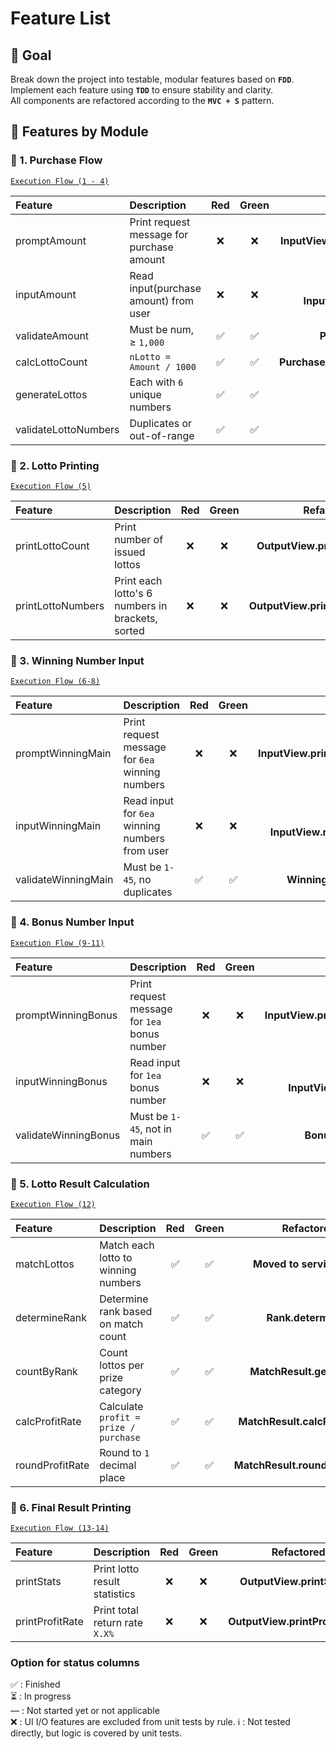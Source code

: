# Feature List

## 🎯 Goal
Break down the project into testable, modular features based on **`FDD`**.<br>
Implement each feature using **`TDD`** to ensure stability and clarity.<br>
All components are refactored according to the **`MVC + S`** pattern.

## 👾 Features by Module
### 🧩 1. Purchase Flow
[`Execution Flow (1 - 4)`](./execution-flow.md#1-consoleoutput)

| Feature | Description | Red | Green |                 Refactored                  | Done |
|:---|:---|:---:|:---:|:-------------------------------------------:|:---:|
| promptAmount | Print request message for purchase amount | ❌ | ❌ |                      **InputView.printPurchaseAmountMessage()**                      | ✅ |
| inputAmount | Read input(purchase amount) from user | ❌ | ❌ |                      **Moved to InputView.readPurchaseAmount()**                      | ✅ |
| validateAmount | Must be num, ≥ `1,000` | ✅ | ✅ |        **PurchaseAmount.validate()**        | ✅ |
| calcLottoCount | `nLotto = Amount / 1000` | ✅ | ✅ | **PurchaseAmount.countPurchasableLottos()** | ✅ |
| generateLottos | Each with `6` unique numbers | ✅ | ✅ |           **Moved to service layer**            | ✅ |
| validateLottoNumbers | Duplicates or out-of-range | ✅ | ✅ |                      **Lotto.validate()**                       | ✅ |

### 🧩 2. Lotto Printing
[`Execution Flow (5)`](./execution-flow.md#5-consoleoutput)

| Feature | Description | Red | Green | Refactored | Done |
|:---|:---|:---:|:---:|:---:|:---:|
| printLottoCount | Print number of issued lottos | ❌ | ❌ | **OutputView.printLottoCount()** | ✅ |
| printLottoNumbers | Print each lotto's 6 numbers in brackets, sorted | ❌ | ❌ | **OutputView.printLottoNumbers()** | ✅ |

### 🧩 3. Winning Number Input
[`Execution Flow (6-8)`](./execution-flow.md#6-consoleoutput)

| Feature | Description | Red | Green | Refactored | Done |
|:---|:---|:---:|:---:|:---:|:---:|
| promptWinningMain | Print request message for `6ea` winning numbers | ❌ | ❌ | **InputView.printWinningMainMessage()** | ✅ |
| inputWinningMain | Read input for `6ea` winning numbers from user | ❌ | ❌ | **Moved to InputView.readWinningNumbers()** | ✅ |
| validateWinningMain | Must be `1-45`, no duplicates | ✅ | ✅ | **WinningNumbers.validate()** | ✅ |

### 🧩 4. Bonus Number Input
[`Execution Flow (9-11)`](./execution-flow.md#9-consoleoutput)

| Feature | Description | Red | Green |         Refactored         | Done |
|:---|:---|:---:|:---:|:--------------------------:|:---:|
| promptWinningBonus | Print request message for `1ea` bonus number | ❌ | ❌ |             **InputView.printWinningBonusMessage()**              | ✅ |
| inputWinningBonus | Read input for `1ea` bonus number | ❌ | ❌ |             **Moved to InputView.readBonusNumber()**              | ✅ |
| validateWinningBonus | Must be `1-45`, not in main numbers | ✅ | ✅ | **BonusNumber.validate()** | ✅ |

### 🧩 5. Lotto Result Calculation
[`Execution Flow (12)`](./execution-flow.md#12-calculate)

| Feature | Description | Red | Green | Refactored | Done |
|:---|:---|:---:|:---:|:---:|:---:|
| matchLottos | Match each lotto to winning numbers | ✅ | ✅ | **Moved to service layer** | ✅ |
| determineRank | Determine rank based on match count | ✅ | ✅ | **Rank.determine()** | ✅ |
| countByRank | Count lottos per prize category | ✅ | ✅ | **MatchResult.getCount()** | ✅ |
| calcProfitRate | Calculate `profit = prize / purchase` | ✅ | ✅ | **MatchResult.calcProfitRate()** | ✅ |
| roundProfitRate | Round to `1` decimal place | ✅ | ✅ | **MatchResult.roundProfitRate()** | ✅ |

### 🧩 6. Final Result Printing
[`Execution Flow (13-14)`](./execution-flow.md#13-consoleoutput)

| Feature | Description | Red | Green | Refactored | Done |
|:---|:---|:---:|:---:|:---:|:---:|
| printStats | Print lotto result statistics | ❌ | ❌ | **OutputView.printStats()** | ✅ |
| printProfitRate | Print total return rate `X.X%` | ❌ | ❌ | **OutputView.printProfitRate()** | ✅ |

### Option for status columns <br>
✅ : Finished<br>
⏳ : In progress<br>
—  : Not started yet or not applicable <br>
❌ : UI I/O features are excluded from unit tests by rule.
ℹ️ : Not tested directly, but logic is covered by unit tests.